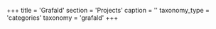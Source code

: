 +++
title = 'Grafald'
section = 'Projects'
caption = ''
taxonomy_type = 'categories'
taxonomy = 'grafald'
+++